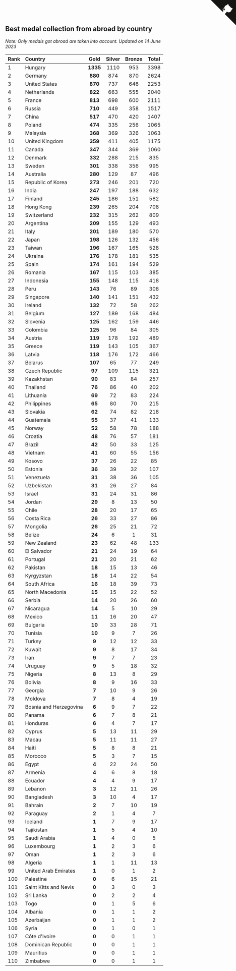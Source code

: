 ## Best medal collection from abroad by country

*Note: Only medals got abroad are taken into account.*
*Updated on 14 June 2023*

| Rank | Country | Gold | Silver | Bronze | Total |
| :--- | :--- | :--: | :--: | :--: | :--: |
| 1 | Hungary | **1335** | 1110 | 953 | 3398 |
| 2 | Germany | **880** | 874 | 870 | 2624 |
| 3 | United States | **870** | 737 | 646 | 2253 |
| 4 | Netherlands | **822** | 663 | 555 | 2040 |
| 5 | France | **813** | 698 | 600 | 2111 |
| 6 | Russia | **710** | 449 | 358 | 1517 |
| 7 | China | **517** | 470 | 420 | 1407 |
| 8 | Poland | **474** | 335 | 256 | 1065 |
| 9 | Malaysia | **368** | 369 | 326 | 1063 |
| 10 | United Kingdom | **359** | 411 | 405 | 1175 |
| 11 | Canada | **347** | 344 | 369 | 1060 |
| 12 | Denmark | **332** | 288 | 215 | 835 |
| 13 | Sweden | **301** | 338 | 356 | 995 |
| 14 | Australia | **280** | 129 | 87 | 496 |
| 15 | Republic of Korea | **273** | 246 | 201 | 720 |
| 16 | India | **247** | 197 | 188 | 632 |
| 17 | Finland | **245** | 186 | 151 | 582 |
| 18 | Hong Kong | **239** | 265 | 204 | 708 |
| 19 | Switzerland | **232** | 315 | 262 | 809 |
| 20 | Argentina | **209** | 155 | 129 | 493 |
| 21 | Italy | **201** | 189 | 180 | 570 |
| 22 | Japan | **198** | 126 | 132 | 456 |
| 23 | Taiwan | **196** | 167 | 165 | 528 |
| 24 | Ukraine | **176** | 178 | 181 | 535 |
| 25 | Spain | **174** | 161 | 194 | 529 |
| 26 | Romania | **167** | 115 | 103 | 385 |
| 27 | Indonesia | **155** | 148 | 115 | 418 |
| 28 | Peru | **143** | 76 | 89 | 308 |
| 29 | Singapore | **140** | 141 | 151 | 432 |
| 30 | Ireland | **132** | 72 | 58 | 262 |
| 31 | Belgium | **127** | 189 | 168 | 484 |
| 32 | Slovenia | **125** | 162 | 159 | 446 |
| 33 | Colombia | **125** | 96 | 84 | 305 |
| 34 | Austria | **119** | 178 | 192 | 489 |
| 35 | Greece | **119** | 143 | 105 | 367 |
| 36 | Latvia | **118** | 176 | 172 | 466 |
| 37 | Belarus | **107** | 65 | 77 | 249 |
| 38 | Czech Republic | **97** | 109 | 115 | 321 |
| 39 | Kazakhstan | **90** | 83 | 84 | 257 |
| 40 | Thailand | **76** | 86 | 40 | 202 |
| 41 | Lithuania | **69** | 72 | 83 | 224 |
| 42 | Philippines | **65** | 80 | 70 | 215 |
| 43 | Slovakia | **62** | 74 | 82 | 218 |
| 44 | Guatemala | **55** | 37 | 41 | 133 |
| 45 | Norway | **52** | 58 | 78 | 188 |
| 46 | Croatia | **48** | 76 | 57 | 181 |
| 47 | Brazil | **42** | 50 | 33 | 125 |
| 48 | Vietnam | **41** | 60 | 55 | 156 |
| 49 | Kosovo | **37** | 26 | 22 | 85 |
| 50 | Estonia | **36** | 39 | 32 | 107 |
| 51 | Venezuela | **31** | 38 | 36 | 105 |
| 52 | Uzbekistan | **31** | 26 | 27 | 84 |
| 53 | Israel | **31** | 24 | 31 | 86 |
| 54 | Jordan | **29** | 8 | 13 | 50 |
| 55 | Chile | **28** | 20 | 17 | 65 |
| 56 | Costa Rica | **26** | 33 | 27 | 86 |
| 57 | Mongolia | **26** | 25 | 21 | 72 |
| 58 | Belize | **24** | 6 | 1 | 31 |
| 59 | New Zealand | **23** | 62 | 48 | 133 |
| 60 | El Salvador | **21** | 24 | 19 | 64 |
| 61 | Portugal | **21** | 20 | 21 | 62 |
| 62 | Pakistan | **18** | 15 | 13 | 46 |
| 63 | Kyrgyzstan | **18** | 14 | 22 | 54 |
| 64 | South Africa | **16** | 18 | 39 | 73 |
| 65 | North Macedonia | **15** | 15 | 22 | 52 |
| 66 | Serbia | **14** | 20 | 26 | 60 |
| 67 | Nicaragua | **14** | 5 | 10 | 29 |
| 68 | Mexico | **11** | 16 | 20 | 47 |
| 69 | Bulgaria | **10** | 33 | 28 | 71 |
| 70 | Tunisia | **10** | 9 | 7 | 26 |
| 71 | Turkey | **9** | 12 | 12 | 33 |
| 72 | Kuwait | **9** | 8 | 17 | 34 |
| 73 | Iran | **9** | 7 | 7 | 23 |
| 74 | Uruguay | **9** | 5 | 18 | 32 |
| 75 | Nigeria | **8** | 13 | 8 | 29 |
| 76 | Bolivia | **8** | 9 | 16 | 33 |
| 77 | Georgia | **7** | 10 | 9 | 26 |
| 78 | Moldova | **7** | 8 | 4 | 19 |
| 79 | Bosnia and Herzegovina | **6** | 9 | 7 | 22 |
| 80 | Panama | **6** | 7 | 8 | 21 |
| 81 | Honduras | **6** | 4 | 7 | 17 |
| 82 | Cyprus | **5** | 13 | 11 | 29 |
| 83 | Macau | **5** | 11 | 11 | 27 |
| 84 | Haiti | **5** | 8 | 8 | 21 |
| 85 | Morocco | **5** | 3 | 7 | 15 |
| 86 | Egypt | **4** | 22 | 24 | 50 |
| 87 | Armenia | **4** | 6 | 8 | 18 |
| 88 | Ecuador | **4** | 4 | 9 | 17 |
| 89 | Lebanon | **3** | 12 | 11 | 26 |
| 90 | Bangladesh | **3** | 10 | 4 | 17 |
| 91 | Bahrain | **2** | 7 | 10 | 19 |
| 92 | Paraguay | **2** | 1 | 4 | 7 |
| 93 | Iceland | **1** | 7 | 9 | 17 |
| 94 | Tajikistan | **1** | 5 | 4 | 10 |
| 95 | Saudi Arabia | **1** | 4 | 0 | 5 |
| 96 | Luxembourg | **1** | 2 | 3 | 6 |
| 97 | Oman | **1** | 2 | 3 | 6 |
| 98 | Algeria | **1** | 1 | 11 | 13 |
| 99 | United Arab Emirates | **1** | 0 | 1 | 2 |
| 100 | Palestine | **0** | 6 | 15 | 21 |
| 101 | Saint Kitts and Nevis | **0** | 3 | 0 | 3 |
| 102 | Sri Lanka | **0** | 2 | 2 | 4 |
| 103 | Togo | **0** | 1 | 5 | 6 |
| 104 | Albania | **0** | 1 | 1 | 2 |
| 105 | Azerbaijan | **0** | 1 | 1 | 2 |
| 106 | Syria | **0** | 1 | 0 | 1 |
| 107 | Côte d'Ivoire | **0** | 0 | 1 | 1 |
| 108 | Dominican Republic | **0** | 0 | 1 | 1 |
| 109 | Mauritius | **0** | 0 | 1 | 1 |
| 110 | Zimbabwe | **0** | 0 | 1 | 1 |


<a href="https://github.com/JustinTimeCuber/wca_statistics" class="github-corner" aria-label="View source on Github"><svg width="80" height="80" viewBox="0 0 250 250" style="fill:#151513; color:#fff; position: absolute; top: 0; border: 0; right: 0;" aria-hidden="true"><path d="M0,0 L115,115 L130,115 L142,142 L250,250 L250,0 Z"></path><path d="M128.3,109.0 C113.8,99.7 119.0,89.6 119.0,89.6 C122.0,82.7 120.5,78.6 120.5,78.6 C119.2,72.0 123.4,76.3 123.4,76.3 C127.3,80.9 125.5,87.3 125.5,87.3 C122.9,97.6 130.6,101.9 134.4,103.2" fill="currentColor" style="transform-origin: 130px 106px;" class="octo-arm"></path><path d="M115.0,115.0 C114.9,115.1 118.7,116.5 119.8,115.4 L133.7,101.6 C136.9,99.2 139.9,98.4 142.2,98.6 C133.8,88.0 127.5,74.4 143.8,58.0 C148.5,53.4 154.0,51.2 159.7,51.0 C160.3,49.4 163.2,43.6 171.4,40.1 C171.4,40.1 176.1,42.5 178.8,56.2 C183.1,58.6 187.2,61.8 190.9,65.4 C194.5,69.0 197.7,73.2 200.1,77.6 C213.8,80.2 216.3,84.9 216.3,84.9 C212.7,93.1 206.9,96.0 205.4,96.6 C205.1,102.4 203.0,107.8 198.3,112.5 C181.9,128.9 168.3,122.5 157.7,114.1 C157.9,116.9 156.7,120.9 152.7,124.9 L141.0,136.5 C139.8,137.7 141.6,141.9 141.8,141.8 Z" fill="currentColor" class="octo-body"></path></svg></a><style>.github-corner:hover .octo-arm{animation:octocat-wave 560ms ease-in-out}@keyframes octocat-wave{0%,100%{transform:rotate(0)}20%,60%{transform:rotate(-25deg)}40%,80%{transform:rotate(10deg)}}@media (max-width:500px){.github-corner:hover .octo-arm{animation:none}.github-corner .octo-arm{animation:octocat-wave 560ms ease-in-out}}</style>

